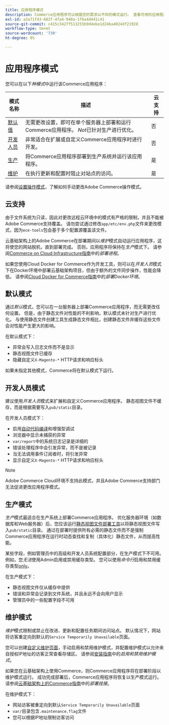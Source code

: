 ```yaml
---
title: 应用程序模式
description: Commerce应用程序可以根据您的需求以不同的模式运行。 查看可用的应用程序模式的详细列表。
exl-id: a2a71f43-682f-4fa4-940a-1f6a4d441c41
source-git-commit: c415c3427f513255b9d4ebe1d24ba4024df21928
workflow-type: tm+mt
source-wordcount: '739'
ht-degree: 0%

---
```


# 应用程序模式

您可以在以下&#x200B;_种模式_&#x200B;中运行该Commerce应用程序：

| 模式名称 | 描述 | 云支持 |
| ------------------------ | ------------------- | ------------- |
| [默认值](#default-mode) | 无需更改设置，即可在单个服务器上部署和运行Commerce应用程序。 _Not_&#x200B;已针对生产进行优化。 | 否 |
| [开发人员](#developer-mode) | 非常适合在扩展或自定义Commerce应用程序时进行开发。 | 否 |
| [生产](#production-mode) | 将Commerce应用程序部署到生产系统并运行该应用程序。 | 是 |
| [维护](#maintenance-mode) | 在执行更新和配置时阻止对站点的访问。 | 是 |

请参阅[设置操作模式](../cli/set-mode.md)，了解如何手动更改Adobe Commerce操作模式。

## 云支持

由于文件系统为只读，因此对更改远程云环境中的模式有严格的限制，并且不能被Adobe Commerce支持覆盖。 请勿尝试通过修改`app/etc/env.php`文件来更改模式，因为`ece-tools`包会基于多个配置源覆盖该文件。

云基础架构上的Adobe Commerce在部署期间以&#x200B;_维护_&#x200B;模式自动运行应用程序，这将使您的网站脱机，直到部署完成。 否则，应用程序将保持在&#x200B;_生产_&#x200B;模式下。 请参阅[Commerce on Cloud Infrastructure指南](https://experienceleague.adobe.com/docs/commerce-cloud-service/user-guide/develop/deploy/process.html#deploy-phase)中的&#x200B;_部署进程_。

如果您使用Cloud Docker for Commerce作为开发工具，则可以在&#x200B;_开发人员_&#x200B;模式下在Docker环境中部署云基础架构项目，但由于额外的文件同步操作，性能会降低。 请参阅[Cloud Docker for Commerce指南](https://developer.adobe.com/commerce/cloud-tools/docker/deploy/#launch-mode)中的&#x200B;_部署Docker环境_。


## 默认模式

通过&#x200B;_默认_&#x200B;模式，您可以在一台服务器上部署Commerce应用程序，而无需更改任何设置。 但是，由于静态文件对性能的不利影响，默认模式未针对生产进行优化。 与使用静态文件创建工具生成静态文件相比，创建静态文件并缓存这些文件会对性能产生更大的影响。

在默认模式下：

- 异常会写入日志文件而不是显示
- 静态视图文件已缓存
- 隐藏自定义`X-Magento-*` HTTP请求和响应标头

如果未指定其他模式，Commerce将在默认模式下运行。

## 开发人员模式

建议使用&#x200B;_开发人员_&#x200B;模式来扩展和自定义Commerce应用程序。 静态视图文件不缓存，而是根据需要写入`pub/static`目录。

在开发人员模式下：

- 启用[自动代码编译](../cli/code-compiler.md)和增强型调试
- 浏览器中显示未捕获的异常
- `var/report`中的系统日志记录是详细的
- 错误处理程序中会引发异常，而不是被记录
- 当无法调用事件订阅者时，将引发异常
- 显示自定义`X-Magento-*` HTTP请求和响应标头

>[!NOTE]
>
>Adobe Commerce Cloud环境不支持此模式，并且Adobe Commerce支持部门无法促进更改应用程序模式。

## 生产模式

_生产_&#x200B;模式最适合在生产系统上部署Commerce应用程序。 优化服务器环境（如数据库和Web服务器）后，您应该运行[静态视图文件部署工具](../cli/static-view-file-deployment.md)以将静态视图文件写入`pub/static`目录。 通过在部署时提供所有必需的静态文件而不是强制Commerce应用程序在运行时动态查找和复制（具体化）静态文件，从而提高性能。

某些字段，例如管理员中的高级和开发人员系统配置部分，在生产模式下不可用。 例如，您&#x200B;_无法_&#x200B;使用Admin启用或禁用缓存类型。 您可以使用&#x200B;_命令行_&#x200B;启用和禁用缓存类型[only](../cli/manage-cache.md#config-cli-subcommands-cache-en)。

在生产模式下：

- 静态视图文件仅从缓存中提供
- 错误和异常会记录到文件系统，并且永远不会向用户显示
- 管理员中的一些配置字段不可用

## 维护模式

_维护_&#x200B;模式限制或禁止在改进、更新和配置任务期间访问站点。 默认情况下，网站将访客重定向到默认的`Service Temporarily Unavailable`页面。

您可以创建[自定义维护页面](../../upgrade/troubleshooting/maintenance-mode-options.md)，手动启用和禁用维护模式，并配置维护模式以允许来自授权IP地址的访客正常查看存储区。 请参阅[安装指南](../../installation/tutorials/maintenance-mode.md)中的&#x200B;_启用和禁用维护模式_。

如果您在云基础架构上使用Commerce，则Commerce应用程序将在部署阶段以维护模式运行。 成功完成部署后，Commerce应用程序将恢复以生产模式运行。 请参阅[云基础架构上的Commerce指南](https://experienceleague.adobe.com/docs/commerce-cloud-service/user-guide/develop/deploy/best-practices.html#phase-5%3A-deployment-hooks)中的&#x200B;_部署挂接_。

在维护模式下：

- 网站访客被重定向到默认`Service Temporarily Unavailable`页面
- `var/`目录包含`.maintenance.flag`文件
- 您可以根据IP地址限制访客访问
